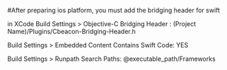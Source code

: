 #After preparing ios platform, you must add the bridging header for swift

in XCode
Build Settings > Objective-C Bridging Header : (Project Name)/Plugins/Cbeacon-Bridging-Header.h

Build Settings > Embedded Content Contains Swift Code: YES

Build Settings > Runpath Search Paths: @executable_path/Frameworks

